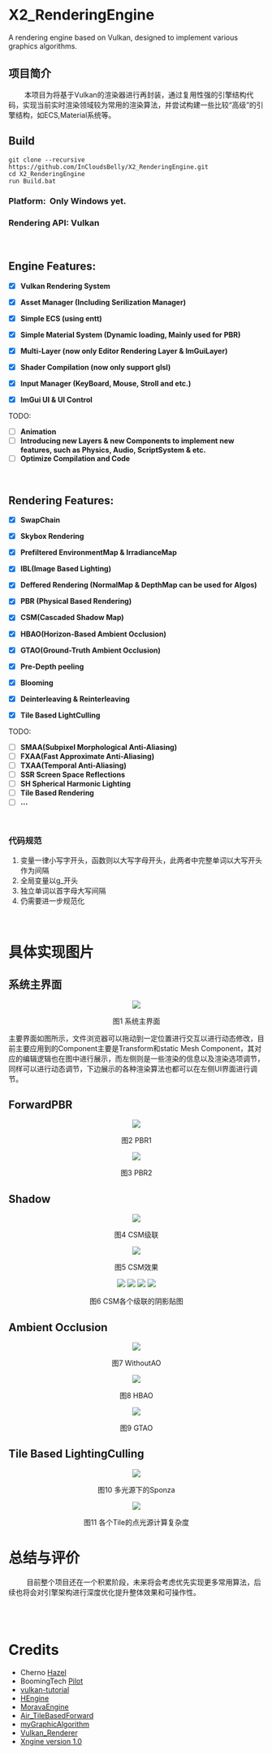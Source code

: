 # X2_RenderingEngine
A rendering engine based on Vulkan, designed to implement various graphics algorithms.

## 项目简介
&nbsp;&nbsp;&nbsp;&nbsp;&nbsp;&nbsp;&nbsp;&nbsp;本项目为将基于Vulkan的渲染器进行再封装，通过复用性强的引擎结构代码，实现当前实时渲染领域较为常用的渲染算法，并尝试构建一些比较“高级”的引擎结构，如ECS,Material系统等。


## Build
```shell
git clone --recursive https://github.com/InCloudsBelly/X2_RenderingEngine.git
cd X2_RenderingEngine
run Build.bat
```

### Platform: &nbsp;Only Windows yet.
### Rendering API: Vulkan 
<br>

## Engine Features:
- [x] **Vulkan Rendering System**
- [x] **Asset Manager (Including Serilization Manager)**
- [x] **Simple ECS (using entt)**
- [x] **Simple Material System (Dynamic loading, Mainly used for PBR)**
- [x] **Multi-Layer (now only Editor Rendering Layer & ImGuiLayer)**
- [x] **Shader Compilation (now only support glsl)**
- [x] **Input Manager (KeyBoard, Mouse, Stroll and etc.)**
- [x] **ImGui UI & UI Control**


TODO:
- [ ] **Animation**
- [ ] **Introducing new Layers & new Components to implement new features, such as Physics, Audio, ScriptSystem & etc.**
- [ ] **Optimize Compilation and Code**
<br>

## Rendering Features:
- [x] **SwapChain**
- [x] **Skybox Rendering**
- [x] **Prefiltered EnvironmentMap & IrradianceMap**
- [x] **IBL(Image Based Lighting)**
- [x] **Deffered Rendering (NormalMap & DepthMap can be used for Algos)**
- [x] **PBR (Physical Based Rendering)**
- [x] **CSM(Cascaded Shadow Map)**
- [x] **HBAO(Horizon-Based Ambient Occlusion)**
- [x] **GTAO(Ground-Truth Ambient Occlusion)**
- [x] **Pre-Depth peeling**
- [x] **Blooming**
- [x] **Deinterleaving & Reinterleaving**
- [x] **Tile Based LightCulling**




TODO: 
- [ ] **SMAA(Subpixel Morphological Anti-Aliasing)**
- [ ] **FXAA(Fast Approximate Anti-Aliasing)**
- [ ] **TXAA(Temporal Anti-Aliasing)**
- [ ] **SSR Screen Space Reflections**
- [ ] **SH Spherical Harmonic Lighting**
- [ ] **Tile Based Rendering**
- [ ] **...**

<br>

### 代码规范

1. 变量一律小写字开头，函数则以大写字母开头，此两者中完整单词以大写开头作为间隔
1. 全局变量以g_开头
1. 独立单词以首字母大写间隔
1. 仍需要进一步规范化

<br>

# 具体实现图片
## 系统主界面 

<div align=center>
<img src="Pictures/主界面.png">

 图1 系统主界面
</div>
主要界面如图所示，文件浏览器可以拖动到一定位置进行交互以进行动态修改，目前主要应用到的Component主要是Transform和static Mesh Component，其对应的编辑逻辑也在图中进行展示，而左侧则是一些渲染的信息以及渲染选项调节，同样可以进行动态调节，下边展示的各种渲染算法也都可以在左侧UI界面进行调节。

## ForwardPBR 

<div align=center>
<img src="Pictures/PBR1.png">

 图2 PBR1
</div>


<div align=center>
<img src="Pictures/PBR2.png">

 图3 PBR2
</div>

## Shadow

<div align=center>
<img src="Pictures/CSM0.png">

 图4 CSM级联
</div>

<div align=center>
<img src="Pictures/CSM1.png">

 图5 CSM效果
</div>

<div align=center>
<img src="Pictures/CSM3.0.png">
<img src="Pictures/CSM3.1.png">

<img src="Pictures/CSM3.2.png">
<img src="Pictures/CSM3.3.png">

 图6 CSM各个级联的阴影贴图
</div>


## Ambient Occlusion

<div align=center>
<img src="Pictures/WithoutAO.png"> 

图7 WithoutAO
</div>

<div align=center>
<img src="Pictures/HBAO.png"> 

图8 HBAO
</div>

<div align=center>
<img src="Pictures/GTAO.png"> 

图9 GTAO
</div>


## Tile Based LightingCulling

<div align=center>
<img src="Pictures/LightCulling1.png"> 

图10 多光源下的Sponza
</div>

<div align=center>
<img src="Pictures/LightCulling2.png"> 

图11 各个Tile的点光源计算复杂度
</div>

# 总结与评价
&nbsp;&nbsp;&nbsp;&nbsp;&nbsp;&nbsp;&nbsp;&nbsp; 目前整个项目还在一个积累阶段，未来将会考虑优先实现更多常用算法，后续也将会对引擎架构进行深度优化提升整体效果和可操作性。

<br>
<br>

# Credits
* Cherno [Hazel](https://github.com/TheCherno/Hazel)
* BoomingTech [Pilot](https://github.com/BoomingTech/Pilot)
* [vulkan-tutorial](https://vulkan-tutorial.com/)
* [HEngine](https://github.com/hebohang/HEngine)
* [MoravaEngine](https://github.com/dtrajko/MoravaEngine)
* [Air_TileBasedForward](https://github.com/freestriker/Air_TileBasedForward)
* [myGraphicAlgorithm](https://github.com/InCloudsBelly/myGraphicAlgorithm)
* [Vulkan_Renderer](https://github.com/InCloudsBelly/Vulkan_Renderer)
* [Xngine version 1.0](https://github.com/InCloudsBelly/Xngine)